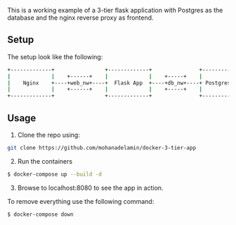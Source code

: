 This is a working example of a 3-tier flask application with Postgres as the database and the nginx reverse proxy as frontend.

## Setup 
The setup look like the following:
```bash
+-------------+                +-------------+               +-------------+
|             |    +------+    |             |    +-----+    |             |
|    Nginx    +----+web_nw+----+  Flask App  +----+db_nw+----+ Postgres DB |
|             |    +------+    |             |    +-----+    |             |
+-------------+                +-------------+               +-------------+
```

## Usage

1. Clone the repo using:
```bash
git clone https://github.com/mohanadelamin/docker-3-tier-app
```

2. Run the containers
```bash
$ docker-compose up --build -d
```

3. Browse to localhost:8080 to see the app in action.

To remove everything use the following command:
```bash
$ docker-compose down
```
